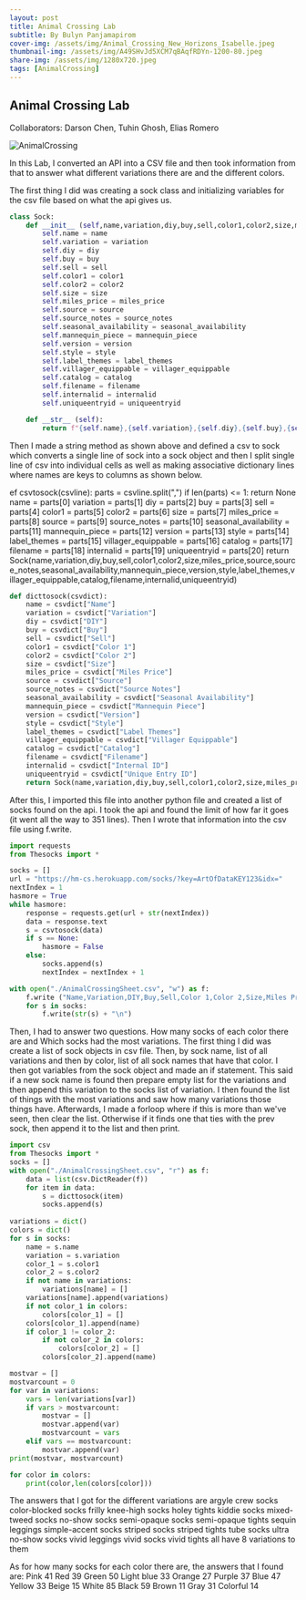 ```yaml
---
layout: post
title: Animal Crossing Lab
subtitle: By Bulyn Panjamapirom
cover-img: /assets/img/Animal_Crossing_New_Horizons_Isabelle.jpeg
thumbnail-img: /assets/img/A49SHvJd5XCM7qBAqfRDYn-1200-80.jpeg
share-img: /assets/img/1280x720.jpeg
tags: [AnimalCrossing]
---
```

## Animal Crossing Lab
Collaborators: Darson Chen, Tuhin Ghosh, Elias Romero

![AnimalCrossing](https://assets.nintendo.com/image/upload/f_auto,q_auto/v1634304356/Nintendo%20Direct/2021/10-15-2021/aw7f2jh5/posters/ACNH-happy-home-paradise.jpg)

In this Lab, I converted an API into a CSV file and then took information from that to answer what different variations there are and the different colors. 

The first thing I did was creating a sock class and initializing variables for the csv file based on what the api gives us. 

```python
class Sock: 
    def __init__ (self,name,variation,diy,buy,sell,color1,color2,size,miles_price,source,source_notes,seasonal_availability,mannequin_piece,version,style,label_themes,villager_equippable,catalog,filename,internalid,uniqueentryid ):
        self.name = name
        self.variation = variation
        self.diy = diy
        self.buy = buy
        self.sell = sell
        self.color1 = color1
        self.color2 = color2
        self.size = size
        self.miles_price = miles_price
        self.source = source
        self.source_notes = source_notes
        self.seasonal_availability = seasonal_availability
        self.mannequin_piece = mannequin_piece
        self.version = version
        self.style = style
        self.label_themes = label_themes
        self.villager_equippable = villager_equippable
        self.catalog = catalog
        self.filename = filename
        self.internalid = internalid
        self.uniqueentryid = uniqueentryid

    def __str__ (self):  
        return f"{self.name},{self.variation},{self.diy},{self.buy},{self.sell},{self.color1},{self.color2},{self.size},{self.miles_price},{self.source},{self.source_notes},{self.seasonal_availability},{self.mannequin_piece},{self.version},{self.style},{self.label_themes},{self.villager_equippable},{self.catalog},{self.filename},{self.internalid},{self.uniqueentryid}"
```
Then I made a string method as shown above and defined a csv to sock which converts a single line of sock into a sock object and then I split single line of csv into individual cells as well as making associative dictionary lines where names are keys to columns as shown below. 

ef csvtosock(csvline): 
    parts = csvline.split(",") 
    if len(parts) <= 1:
        return None
    name = parts[0]
    variation = parts[1]
    diy = parts[2]
    buy = parts[3]
    sell = parts[4]
    color1 = parts[5]
    color2 = parts[6]
    size = parts[7]
    miles_price = parts[8]
    source = parts[9]
    source_notes = parts[10]
    seasonal_availability = parts[11]
    mannequin_piece = parts[12]
    version = parts[13]
    style = parts[14]
    label_themes = parts[15]
    villager_equippable = parts[16]
    catalog = parts[17]
    filename = parts[18]
    internalid = parts[19]
    uniqueentryid = parts[20]
    return Sock(name,variation,diy,buy,sell,color1,color2,size,miles_price,source,source_notes,seasonal_availability,mannequin_piece,version,style,label_themes,villager_equippable,catalog,filename,internalid,uniqueentryid)
```python
def dicttosock(csvdict): 
    name = csvdict["Name"]
    variation = csvdict["Variation"]
    diy = csvdict["DIY"]
    buy = csvdict["Buy"]
    sell = csvdict["Sell"]
    color1 = csvdict["Color 1"]
    color2 = csvdict["Color 2"]
    size = csvdict["Size"]
    miles_price = csvdict["Miles Price"]
    source = csvdict["Source"]
    source_notes = csvdict["Source Notes"]
    seasonal_availability = csvdict["Seasonal Availability"]
    mannequin_piece = csvdict["Mannequin Piece"]
    version = csvdict["Version"]
    style = csvdict["Style"]
    label_themes = csvdict["Label Themes"]
    villager_equippable = csvdict["Villager Equippable"]
    catalog = csvdict["Catalog"]
    filename = csvdict["Filename"]
    internalid = csvdict["Internal ID"]
    uniqueentryid = csvdict["Unique Entry ID"]
    return Sock(name,variation,diy,buy,sell,color1,color2,size,miles_price,source,source_notes,seasonal_availability,mannequin_piece,version,style,label_themes,villager_equippable,catalog,filename,internalid,uniqueentryid)
```

After this, I imported this file into another python file and created a list of socks found on the api. I took the api and found the limit of how far it goes (it went all the way to 351 lines). Then I wrote that information into the csv file using f.write. 
```python
import requests 
from Thesocks import *

socks = [] 
url = "https://hm-cs.herokuapp.com/socks/?key=ArtOfDataKEY123&idx=" 
nextIndex = 1
hasmore = True
while hasmore: 
    response = requests.get(url + str(nextIndex)) 
    data = response.text
    s = csvtosock(data)
    if s == None:
        hasmore = False
    else:
        socks.append(s) 
        nextIndex = nextIndex + 1

with open("./AnimalCrossingSheet.csv", "w") as f:
    f.write ("Name,Variation,DIY,Buy,Sell,Color 1,Color 2,Size,Miles Price,Source,Source Notes,Seasonal Availability,Mannequin Piece,Version,Style,Label Themes,Villager Equippable,Catalog,Filename,Internal ID,Unique Entry ID\n")
    for s in socks:
        f.write(str(s) + "\n") 
```

Then, I had to answer two questions. How many socks of each color there are and Which socks had the most variations. The first thing I did was create a list of sock objects in csv file. Then, by sock name, list of all variations and then by color, list of all sock names that have that color. I then got variables from the sock object and made an if statement. This said if a new sock name is found then prepare empty list for the variations and then append this variation to the socks list of variation. I then found the list of things with the most variations and saw how many variations those things have. Afterwards, I made a forloop where if this is more than we've seen, then clear the list. Otherwise if it finds one that ties with the prev sock, then append it to the list and then print. 

```python
import csv
from Thesocks import *
socks = [] 
with open("./AnimalCrossingSheet.csv", "r") as f:  
    data = list(csv.DictReader(f)) 
    for item in data:
        s = dicttosock(item)
        socks.append(s)
    
variations = dict() 
colors = dict() 
for s in socks: 
    name = s.name 
    variation = s.variation
    color_1 = s.color1
    color_2 = s.color2
    if not name in variations: 
        variations[name] = [] 
    variations[name].append(variations) 
    if not color_1 in colors:
        colors[color_1] = []
    colors[color_1].append(name)
    if color_1 != color_2:
        if not color_2 in colors:
            colors[color_2] = []
        colors[color_2].append(name)

mostvar = [] 
mostvarcount = 0 
for var in variations:
    vars = len(variations[var]) 
    if vars > mostvarcount: 
        mostvar = [] 
        mostvar.append(var) 
        mostvarcount = vars 
    elif vars == mostvarcount: 
        mostvar.append(var)
print(mostvar, mostvarcount)

for color in colors:
    print(color,len(colors[color]))
```

The answers that I got for the different variations are 
argyle crew socks 
color-blocked socks
frilly knee-high socks
holey tights
kiddie socks
mixed-tweed socks
no-show socks
semi-opaque socks
semi-opaque tights
sequin leggings
simple-accent socks
striped socks
striped tights
tube socks
ultra no-show socks
vivid leggings
vivid socks
vivid tights
                all have 8 variations to them
       
As for how many socks for each color there are, the answers that I found are: 
Pink 41
Red 39
Green 50
Light blue 33
Orange 27
Purple 37
Blue 47
Yellow 33
Beige 15
White 85
Black 59
Brown 11
Gray 31
Colorful 14

